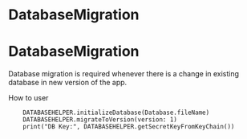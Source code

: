 # DatabaseMigration
# DatabaseMigration
Database migration is required whenever there is a change in existing database in new version of the app.

How to user 

        DATABASEHELPER.initializeDatabase(Database.fileName)
        DATABASEHELPER.migrateToVersion(version: 1)
        print("DB Key:", DATABASEHELPER.getSecretKeyFromKeyChain())
